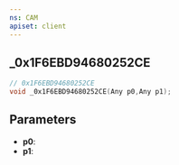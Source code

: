 ```yaml
---
ns: CAM
apiset: client
---
```

## _0x1F6EBD94680252CE

```c
// 0x1F6EBD94680252CE
void _0x1F6EBD94680252CE(Any p0,Any p1);
```


## Parameters
* **p0**:
* **p1**: